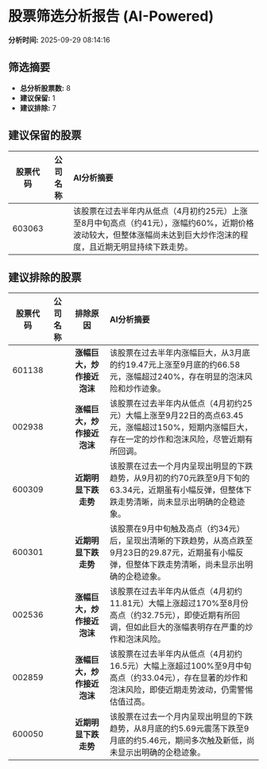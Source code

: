 # 股票筛选分析报告 (AI-Powered)

**分析时间:** 2025-09-29 08:14:16

## 筛选摘要

- **总分析股票数:** 8
- **建议保留:** 1
- **建议排除:** 7

## 建议保留的股票

| 股票代码 | 公司名称 | AI分析摘要 |
|:---:|:---:|:---|
| 603063 |  | 该股票在过去半年内从低点（4月初约25元）上涨至8月中旬高点（约41元），涨幅约60%，近期价格波动较大，但整体涨幅尚未达到巨大炒作泡沫的程度，且近期无明显持续下跌走势。 |

## 建议排除的股票

| 股票代码 | 公司名称 | 排除原因 | AI分析摘要 |
|:---:|:---:|:---:|:---|
| 601138 |  | **涨幅巨大，炒作接近泡沫** | 该股票在过去半年内涨幅巨大，从3月底的约19.47元上涨至9月底的约66.58元，涨幅超过240%，存在明显的泡沫风险和炒作迹象。 |
| 002938 |  | **涨幅巨大，炒作接近泡沫** | 该股票在过去半年内从低点（4月初约25元）大幅上涨至9月22日的高点63.45元，涨幅超过150%，短期内涨幅巨大，存在一定的炒作和泡沫风险，尽管近期有所回调。 |
| 600309 |  | **近期明显下跌走势** | 该股票在过去一个月内呈现出明显的下跌趋势，从9月初的约70元跌至9月下旬的63.34元，近期虽有小幅反弹，但整体下跌走势清晰，尚未显示出明确的企稳迹象。 |
| 600301 |  | **近期明显下跌走势** | 该股票在9月中旬触及高点（约34元）后，呈现出清晰的下跌趋势，从高点跌至9月23日的29.87元，近期虽有小幅反弹，但整体下跌走势清晰，尚未显示出明确的企稳迹象。 |
| 002536 |  | **涨幅巨大，炒作接近泡沫** | 该股票在过去半年内从低点（4月初约11.81元）大幅上涨超过170%至8月份高点（约32.75元），即使近期有所回调，但如此巨大的涨幅表明存在严重的炒作和泡沫风险。 |
| 002859 |  | **涨幅巨大，炒作接近泡沫** | 该股票在过去半年内从低点（4月初约16.5元）大幅上涨超过100%至9月中旬高点（约33.04元），存在显著的炒作和泡沫风险，即使近期走势波动，仍需警惕估值过高。 |
| 600050 |  | **近期明显下跌走势** | 该股票在过去一个月内呈现出明显的下跌趋势，从8月底的约5.69元震荡下跌至9月底的约5.46元，期间多次触及新低，尚未显示出明确的企稳迹象。 |
